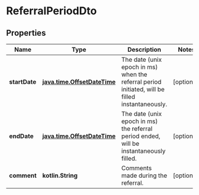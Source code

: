
# ReferralPeriodDto

## Properties
Name | Type | Description | Notes
------------ | ------------- | ------------- | -------------
**startDate** | [**java.time.OffsetDateTime**](java.time.OffsetDateTime.md) | The date (unix epoch in ms) when the referral period initiated, will be filled instantaneously. |  [optional]
**endDate** | [**java.time.OffsetDateTime**](java.time.OffsetDateTime.md) | The date (unix epoch in ms) the referral period ended, will be instantaneously filled. |  [optional]
**comment** | **kotlin.String** | Comments made during the referral. |  [optional]



